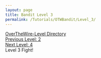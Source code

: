 ```yaml
---
layout: page
title: Bandit Level 3
permalink: /Tutorials/OTWBandit/Level_3/
---
```

[OverTheWire-Level Directory](https://zacvr.github.io/Tutorials/OTWBandit/)
<br/>
[Previous Level: 2](https://zacvr.github.io//Tutorials/OTWBandit/Level_2)
<br/>
[Next Level: 4](https://zacvr.github.io//Tutorials/OTWBandit/Level_4)
<br/>
Level 3 Fight!
